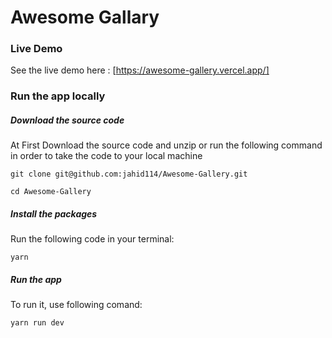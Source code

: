 # Awesome Gallary

### Live Demo
See the live demo here : [https://awesome-gallery.vercel.app/]
### Run the app locally

##### Download the source code
At First Download the source code and unzip or run the following command in order to take the code to your local machine

```
git clone git@github.com:jahid114/Awesome-Gallery.git

cd Awesome-Gallery
```
##### Install the packages

Run the following code in your terminal:
```
yarn
```

##### Run the app

To run it, use following comand:

```
yarn run dev
```
